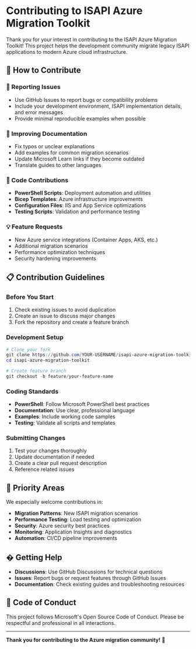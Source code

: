 # Contributing to ISAPI Azure Migration Toolkit

Thank you for your interest in contributing to the ISAPI Azure Migration Toolkit! This project helps the development community migrate legacy ISAPI applications to modern Azure cloud infrastructure.

## 🤝 How to Contribute

### 🐛 Reporting Issues
- Use GitHub Issues to report bugs or compatibility problems
- Include your development environment, ISAPI implementation details, and error messages
- Provide minimal reproducible examples when possible

### 📖 Improving Documentation
- Fix typos or unclear explanations
- Add examples for common migration scenarios
- Update Microsoft Learn links if they become outdated
- Translate guides to other languages

### 🔧 Code Contributions
- **PowerShell Scripts**: Deployment automation and utilities
- **Bicep Templates**: Azure infrastructure improvements
- **Configuration Files**: IIS and App Service optimizations
- **Testing Scripts**: Validation and performance testing

### 💡 Feature Requests
- New Azure service integrations (Container Apps, AKS, etc.)
- Additional migration scenarios
- Performance optimization techniques
- Security hardening improvements

## 📋 Contribution Guidelines

### Before You Start
1. Check existing issues to avoid duplication
2. Create an issue to discuss major changes
3. Fork the repository and create a feature branch

### Development Setup
```powershell
# Clone your fork
git clone https://github.com/YOUR-USERNAME/isapi-azure-migration-toolkit.git
cd isapi-azure-migration-toolkit

# Create feature branch
git checkout -b feature/your-feature-name
```

### Coding Standards
- **PowerShell**: Follow Microsoft PowerShell best practices
- **Documentation**: Use clear, professional language
- **Examples**: Include working code samples
- **Testing**: Validate all scripts and templates

### Submitting Changes
1. Test your changes thoroughly
2. Update documentation if needed
3. Create a clear pull request description
4. Reference related issues

## 🎯 Priority Areas

We especially welcome contributions in:
- **Migration Patterns**: New ISAPI migration scenarios
- **Performance Testing**: Load testing and optimization
- **Security**: Azure security best practices
- **Monitoring**: Application Insights and diagnostics
- **Automation**: CI/CD pipeline improvements

## � Getting Help

- **Discussions**: Use GitHub Discussions for technical questions
- **Issues**: Report bugs or request features through GitHub Issues
- **Documentation**: Check existing guides and troubleshooting resources

## 📜 Code of Conduct

This project follows Microsoft's Open Source Code of Conduct. Please be respectful and professional in all interactions.

---

**Thank you for contributing to the Azure migration community!** 🚀
